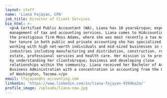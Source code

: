 ```yaml
---
layout: staff
name: 'Liana Fajayan, CPA'
job_title: Director of Client Services
bio_html: >-
  <p>A Certified Public Accountant (WA), Liana has 10 years&rsquo; experience in
  management of tax and accounting services. Liana comes to HiAccounting from
  the prestigious firm Moss Adams, where she was most recently a tax manager. In
  her tenure in both public and private accounting she has specialized in
  working with high net-worth individuals and mid-sized businesses in various
  industries including manufacturing and distribution, construction, real
  estate, professional services and health care. Her mission is to provide value
  by understanding her clients&rsquo; business and developing close
  relationships within the community. Liana received her Bachelor of Arts in
  Business Administration with a concentration in accounting from the University
  of Washington, Tacoma.</p>
email: lfajayan@hi-accounting.com
linkedin: 'https://www.linkedin.com/in/liana-fajayan-9394ba2a/'
profile_image: /uploads/liana-new.jpg
---
```



